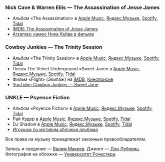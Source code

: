 ### Nick Cave & Warren Ellis — The Assassination of Jesse James

- Альбом «The Assassination» в
	[Apple Music](https://music.apple.com/album/1143174629),
	[Яндекс.Музыке](https://music.yandex.ru/album/52741),
	[Spotify](https://open.spotify.com/album/6RzRjlvdLSDwkx8bMHyPLs),
	[Tidal](https://tidal.com/browse/album/63883085)
- [IMDB: The Assassination of Jesse James](https://www.imdb.com/title/tt0443680/)
- [Arzamas: камео Ника Кейва в фильме](https://arzamas.academy/micro/kameo/6)

### Cowboy Junkies — The Trinity Session

- Альбом «The Trinity Session» в
	[Apple Music](https://music.apple.com/album/299606787),
	[Яндекс.Музыке](https://music.yandex.ru/album/3959139),
	[Spotify](https://open.spotify.com/album/566tD6a3xWL6MKLWkw8ERz),
	[Tidal](https://tidal.com/browse/album/11354956)
- Песня The Velvet Underground «Sweet Jane» в
	[Apple Music](https://music.apple.com/album/1050415251?i=1050415253),
	[Яндекс.Музыке](https://music.yandex.ru/album/3041480/track/25721893),
	[Spotify](https://open.spotify.com/track/3cw3Z7mS55gd3NUjh4k0bL),
	[Tidal](https://tidal.com/browse/track/52684896)
- Фильм «Flight» (Экипаж) на
	[IMDB](https://www.imdb.com/title/tt1907668/),
	[Кинопоиске](https://www.kinopoisk.ru/film/592203/)
- [YouTube: Cowboy Junkies — Sweet Jane](https://youtu.be/Fa9nN3G2CSg)

### UNKLE — Psyence Fiction

- Альбом «Psyence Fiction» в
	[Apple Music](https://music.apple.com/album/1440922148),
	[Яндекс.Музыке](https://music.yandex.ru/album/8616),
	[Spotify](https://open.spotify.com/album/6Dxx0vxLQ83LK1PMZezlcY),
	[Tidal](https://tidal.com/browse/album/573666)
- Рай Кудер в
	[Apple Music](https://itunes.apple.com/artist/191009),
	[Яндекс.Музыке](https://music.yandex.ru/artist/43463),
	[Spotify](https://open.spotify.com/artist/1CPwHx5lgVxv0rfcp7UXLx),
	[Tidal](https://tidal.com/browse/artist/15046)
- DJ Shadow в
	[Apple Music](https://music.apple.com/artist/133086),
	[Яндекс.Музыке](https://music.yandex.ru/artist/10799),
	[Spotify](https://open.spotify.com/artist/5CE2IfdYZEQGIDsfiRm8SI),
	[Tidal](https://tidal.com/browse/artist/24965)
- [Игрушки по мотивам обложки альбома](https://thevinylfactory.com/news/unkle-release-limited-edition-action-figures-mount-on-turntable/)

Все права на музыку принадлежат законным правообладателям.

Запись и сведение — [Вадим Макеев](https://pepelsbey.dev/).
Джингл — [Дэн Лебовиц](https://www.youtube.com/channel/UC38A5qHrlc_Zgua7vL4b96w).
Фотография на обложке — [Университет Рочестера](https://rochester.edu/).
